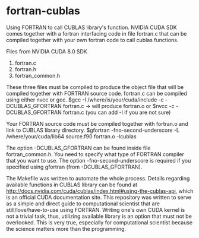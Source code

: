 # fortran-cublas
Using FORTRAN to call CUBLAS library's function.
NVIDIA CUDA SDK comes together with a fortran interfacing code in file fortran.c that can be compiled
together with your own fortran code to call cublas functions.

Files from NVIDIA CUDA 8.0 SDK
1. fortran.c
2. fortran.h
3. fortran_common.h

These three files must be compiled to produce the object file that will be compiled together with FORTRAN source code.
fortran.c can be compiled using either nvcc or gcc.
$gcc -I /where/is/your/cuda/include -c -DCUBLAS_GFORTRAN fortran.c -> will produce fortran.o
or
$nvcc -c -DCUBLAS_GFORTRAN fortran.c (you can add -I if you are not sure)

Your FORTRAN source code must be compiled together with fortran.o and link to CUBLAS library directory.
$gfortran -fno-second-underscore -L /where/your/cuda/lib64 source.f90 fortran.o -lcublas

The option -DCUBLAS_GFORTRAN can be found inside file fortran_common.h. You need to specify what type of FORTRAN compiler
that you want to use. The option -fno-second-underscore is required if you specified using gfortran (from -DCUBLAS_GFORTRAN).

The Makefile was written to automate the whole process. Details regarding available functions in CUBLAS library can be found at
http://docs.nvidia.com/cuda/cublas/index.html#using-the-cublas-api, which is an official CUDA documentation site. This repository 
was written to serve as a simple and direct guide to computational scientist that are still/love/have-to-use using FORTRAN.
Writing one's own CUDA kernel is not a trivial task, thus, utilizing available library is an option that must not be overlooked.
This is very true, especially for computational scientist because the science matters more than the programming.
